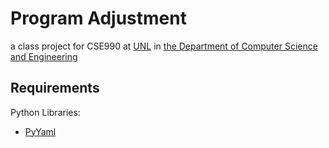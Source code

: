 # Program Adjustment

a class project for CSE990 at [UNL](http://unl.edu) in
[the Department of Computer Science and Engineering](http://cse.unl.edu)

## Requirements

Python Libraries:
- [PyYaml](http://pyyaml.org/)
